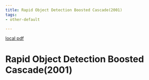 ```yaml
---
title: Rapid Object Detection Boosted Cascade(2001)
tags:
- other-default

---
```


[local pdf](../../../pdfs/2001-Rapid-Object-Detection-Boosted-Cascade.pdf)

# Rapid Object Detection Boosted Cascade(2001)
